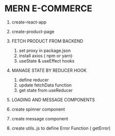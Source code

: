 # MERN E-COMMERCE


1. create-react-app
2. create-product-page

3. FETCH PRODUCT FROM BACKEND
    1. set proxy in package.json
    2. install axios ( npm or yarn)
    3. useState & useEffect hooks

4. MANAGE STATE BY REDUCER HOOK
   1. define reducer
   2. update fetchData function
   3. get state from useReducer
8. LOADING AND MESSAGE COMPONENTS   
 1. create spinner component
 2. create message component
 3. create utils..js to define Error Function ( getError)